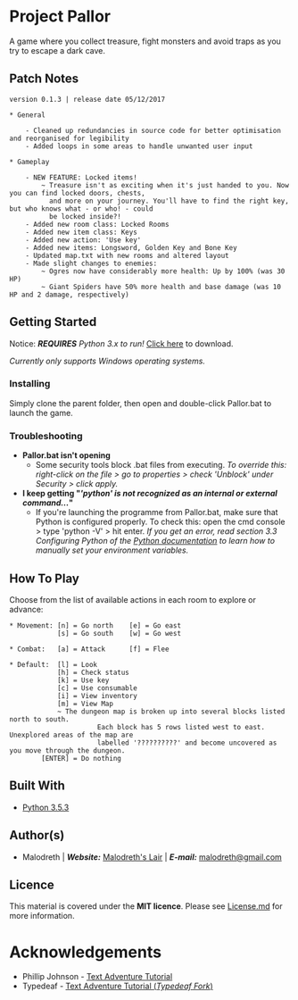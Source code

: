 # Project Pallor

A game where you collect treasure, fight monsters and avoid traps as you try to escape a dark cave.

## Patch Notes

```
version 0.1.3 | release date 05/12/2017

* General
  
    - Cleaned up redundancies in source code for better optimisation and reorganised for legibility
    - Added loops in some areas to handle unwanted user input    

* Gameplay

    - NEW FEATURE: Locked items! 
        ~ Treasure isn't as exciting when it's just handed to you. Now you can find locked doors, chests,
          and more on your journey. You'll have to find the right key, but who knows what - or who! - could 
          be locked inside?!
    - Added new room class: Locked Rooms 
    - Added new item class: Keys
    - Added new action: 'Use key'
    - Added new items: Longsword, Golden Key and Bone Key
    - Updated map.txt with new rooms and altered layout
    - Made slight changes to enemies:
        ~ Ogres now have considerably more health: Up by 100% (was 30 HP)
        ~ Giant Spiders have 50% more health and base damage (was 10 HP and 2 damage, respectively)    
```

## Getting Started

Notice: ***REQUIRES** Python 3.x to run!* [Click here](https://www.python.org/downloads/) to download.

*Currently only supports Windows operating systems.*

### Installing

Simply clone the parent folder, then open and double-click Pallor.bat to launch the game.

### Troubleshooting

* **Pallor.bat isn't opening** 
  * Some security tools block .bat files from executing. *To override this: right-click on the file > go to properties > check 'Unblock' under Security > click apply.*
* **I keep getting "*'python' is not recognized as an internal or external command...*"**
  * If you're launching the programme from Pallor.bat, make sure that Python is configured properly. To check this: open the cmd console > type 'python -V' > hit enter. *If you get an error, read section 3.3 Configuring Python of the [Python documentation](https://docs.python.org/3.6/using/windows.html) to learn how to manually set your environment variables.*

## How To Play

Choose from the list of available actions in each room to explore or advance:
```
* Movement: [n] = Go north    [e] = Go east
            [s] = Go south    [w] = Go west

* Combat:   [a] = Attack      [f] = Flee

* Default:  [l] = Look
            [h] = Check status
            [k] = Use key
            [c] = Use consumable 
            [i] = View inventory
            [m] = View Map
		    ~ The dungeon map is broken up into several blocks listed north to south.
                      Each block has 5 rows listed west to east. Unexplored areas of the map are
                      labelled '??????????' and become uncovered as you move through the dungeon.
        [ENTER] = Do nothing
```
## Built With

* [Python 3.5.3](https://docs.python.org/3.5/whatsnew/3.5.html)

## Author(s)

* Malodreth | ***Website:*** [Malodreth's Lair](http://www.malodreth.cf/) | ***E-mail:*** [malodreth@gmail.com](mailto:malodreth@gmail.com)

## Licence

This material is covered under the **MIT licence**. Please see [License.md](https://github.com/Malodreth/Pallor/blob/master/License.md) for more information.

# Acknowledgements

* Phillip Johnson - [Text Adventure Tutorial](https://github.com/phillipjohnson/text-adventure-tut)
* Typedeaf - [Text Adventure Tutorial (*Typedeaf Fork*)](https://github.com/typedeaf/text-adventure-tut)
